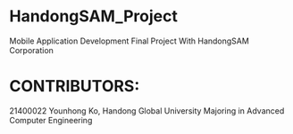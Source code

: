 # HandongSAM_Project
Mobile Application Development Final Project
With HandongSAM Corporation

# CONTRIBUTORS:
  21400022 Younhong Ko, Handong Global University Majoring in Advanced Computer Engineering
  
